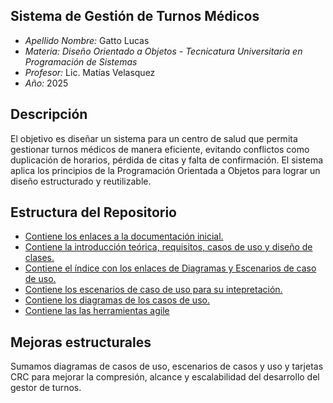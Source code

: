 ## Sistema de Gestión de Turnos Médicos

- *Apellido Nombre:* Gatto Lucas  
- *Materia: Diseño Orientado a Objetos - Tecnicatura Universitaria en Programación de Sistemas*
- *Profesor:* Lic. Matías Velasquez   
- *Año:* 2025  

##  Descripción

El objetivo es diseñar un sistema para un centro de salud que permita gestionar turnos médicos de manera eficiente, evitando conflictos como duplicación de horarios, pérdida de citas y falta de confirmación. El sistema aplica los principios de la Programación Orientada a Objetos para lograr un diseño estructurado y reutilizable.

##  Estructura del Repositorio

- [Contiene los enlaces a la documentación inicial.](docs/anexos.md) 
- [Contiene la introducción teórica, requisitos, casos de uso y diseño de clases.](docs/introduccion.md) 
- [Contiene el índice con los enlaces de Diagramas y Escenarios de caso de uso.](docs/diagramasUML.md) 
- [Contiene los escenarios de caso de uso para su intepretación.](docs/escenarios_de_casos_de_uso.md) 
- [Contiene los diagramas de los casos de uso.](docs/diagramas_de_casos_de_uso.md)
- [Contiene las las herramientas agile](docs/herramientas_agile.md)

## Mejoras estructurales
Sumamos diagramas de casos de uso, escenarios de casos y uso y tarjetas CRC para mejorar la compresión, alcance y escalabilidad del desarrollo del gestor de turnos.
